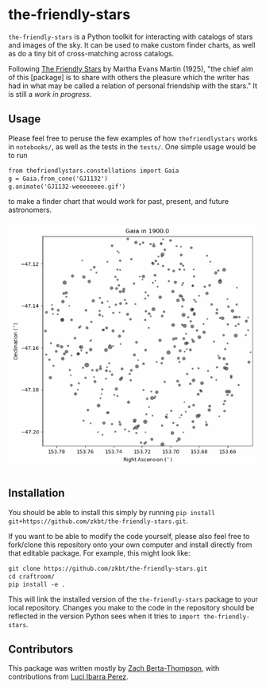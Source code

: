 # the-friendly-stars
`the-friendly-stars` is a Python toolkit for interacting with catalogs of stars and images of the sky. It can be used to make custom finder charts, as well as do a tiny bit of cross-matching across catalogs.

Following [The Friendly Stars](https://play.google.com/books/reader?id=xa8RAAAAYAAJ&printsec=frontcover&output=reader&hl=en&pg=GBS.PP1) by Martha Evans Martin (1925), "the chief aim of this [package] is to share with others the pleasure which the writer has had in what may be called a relation of personal friendship with the stars." It is still a *work in progress*.

## Usage

Please feel free to peruse the few examples of how `thefriendlystars` works in `notebooks/`, as well as the tests in the `tests/`. One simple usage would be to run
```
from thefriendlystars.constellations import Gaia
g = Gaia.from_cone('GJ1132')
g.animate('GJ1132-weeeeeeee.gif')
```
to make a finder chart that would work for past, present, and future astronomers.

![example finder chart of GJ1132](images/GJ1132-weeeeeeee.gif)


## Installation
You should be able to install this simply by running `pip install git+https://github.com/zkbt/the-friendly-stars.git`.

If you want to be able to modify the code yourself, please also feel free to fork/clone this repository onto your own computer and install directly from that editable package. For example, this might look like:
```
git clone https://github.com/zkbt/the-friendly-stars.git
cd craftroom/
pip install -e .
```
This will link the installed version of the `the-friendly-stars` package to your local repository. Changes you make to the code in the repository should be reflected in the version Python sees when it tries to `import the-friendly-stars`.

## Contributors

This package was written mostly by [Zach Berta-Thompson](https://github.com/zkbt), with contributions from [Luci Ibarra Perez](https://github.com/luib0557).

